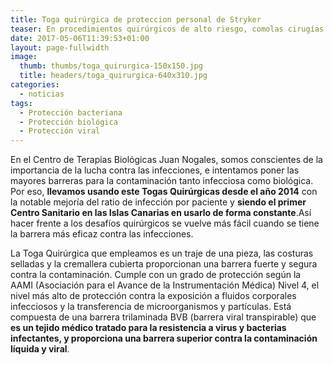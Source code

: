 ```yaml
---
title: Toga quirúrgica de proteccion personal de Stryker
teaser: En procedimientos quirúrgicos de alto riesgo, comolas cirugías de reemplazo articular, llevamos usando este dispositivo desde el año 2014 con notable mejoría del ratio de infección por paciente y siendo el primer Centro Sanitario en las Islas Canarias en usarlo de forma constante.
date: 2017-05-06T11:39:53+01:00
layout: page-fullwidth
image: 
  thumb: thumbs/toga_quirurgica-150x150.jpg
  title: headers/toga_quirurgica-640x310.jpg
categories:
  - noticias
tags:
  - Protección bacteriana
  - Protección biológica
  - Protección viral
---
```


En el Centro de Terapias Biológicas Juan Nogales, somos conscientes de la importancia de la lucha contra las infecciones, e intentamos poner las mayores barreras para la contaminación tanto infecciosa como biológica. Por eso, **llevamos usando este Togas Quirúrgicas desde el año 2014** con la notable mejoría del ratio de infección por paciente y **siendo el primer Centro Sanitario en las Islas Canarias en usarlo de forma constante**.Así hacer frente a los desafíos quirúrgicos se vuelve más fácil cuando se tiene la barrera más eficaz contra las infecciones. 

La Toga Quirúrgica que empleamos es un traje de una pieza, las costuras selladas y la cremallera cubierta proporcionan una barrera fuerte y segura contra la contaminación. Cumple con un grado de protección según la AAMI (Asociación para el Avance de la Instrumentación Médica) Nivel 4, el nivel más alto de protección contra la exposición a fluidos corporales infecciosos y la transferencia de microorganismos y partículas. Está compuesta de una barrera trilaminada BVB (barrera viral transpirable) que **es un tejido médico tratado para la resistencia a virus y bacterias infectantes, y proporciona una barrera superior contra la contaminación líquida y viral**.


